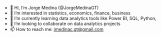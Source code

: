 - 👋 Hi, I’m Jorge Medina (@JorgeMedinaGT)
- 👀 I’m interested in statistics, economics, finance, business
- 🌱 I’m currently learning data analytics tools like Power BI, SQL, Python, 
- 💞️ I’m looking to collaborate on data analytics projects
- 📫 How to reach me: jmedinac.gt@gmail.com

  
<!---
JorgeMedinaGT/JorgeMedinaGT is a ✨ special ✨ repository because its `README.md` (this file) appears on your GitHub profile.
You can click the Preview link to take a look at your changes.
--->
